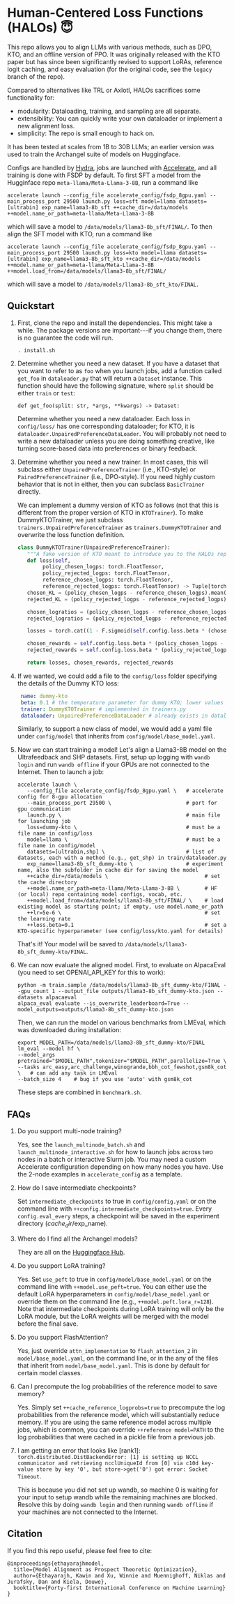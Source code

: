 
# **H**um**a**n-Centered **Lo**ss Functions (HALOs) :innocent:

This repo allows you to align LLMs with various methods, such as DPO, KTO, and an offline version of PPO.
It was originally released with the KTO paper but has since been significantly revised to support LoRAs, reference logit caching, and easy evaluation (for the original code, see the `legacy` branch of the repo).

Compared to alternatives like TRL or Axlotl, HALOs sacrifices some functionality for:
- modularity: Dataloading, training, and sampling are all separate.
- extensibility: You can quickly write your own dataloader or implement a new alignment loss.
- simplicity: The repo is small enough to hack on.

It has been tested at scales from 1B to 30B LLMs; an earlier version was used to train the Archangel suite of models on Huggingface.

Configs are handled by [Hydra](https://hydra.cc/), jobs are launched with [Accelerate](https://huggingface.co/docs/accelerate/en/index), and all training is done with FSDP by default. To first SFT a model from the Hugginface repo `meta-llama/Meta-Llama-3-8B`, run a command like

```accelerate launch --config_file accelerate_config/fsdp_8gpu.yaml --main_process_port 29500 launch.py loss=sft model=llama datasets=[ultrabin] exp_name=llama3-8b_sft ++cache_dir=/data/models ++model.name_or_path=meta-llama/Meta-Llama-3-8B```

which will save a model to `/data/models/llama3-8b_sft/FINAL/`. To then align the SFT model with KTO, run a command like

```accelerate launch --config_file accelerate_config/fsdp_8gpu.yaml --main_process_port 29500 launch.py loss=kto model=llama datasets=[ultrabin] exp_name=llama3-8b_sft_kto ++cache_dir=/data/models ++model.name_or_path=meta-llama/Meta-Llama-3-8B ++model.load_from=/data/models/llama3-8b_sft/FINAL/```

which will save a model to `/data/models/llama3-8b_sft_kto/FINAL`.


## Quickstart

1. First, clone the repo and install the dependencies. This might take a while. The package versions are important---if you change them, there is no guarantee the code will run.

   ```console
   . install.sh
   ```

2. Determine whether you need a new dataset. If you have a dataset that you want to refer to as `foo` when you launch jobs, add a function called `get_foo` in `dataloader.py` that will return a `Dataset` instance. This function should have the following signature, where `split` should be either `train` or `test`:

   ```def get_foo(split: str, *args, **kwargs) -> Dataset:```
    
   Determine whether you need a new dataloader. Each loss in `config/loss/` has one corresponding dataloader; for KTO, it is `dataloader.UnpairedPreferenceDataLoader`. You will probably not need to write a new dataloader unless you are doing something creative, like turning score-based data into preferences or binary feedback. 

3. Determine whether you need a new trainer. In most cases, this will subclass either `UnpairedPreferenceTrainer` (i.e., KTO-style) or `PairedPreferenceTrainer` (i.e., DPO-style). If you need highly custom behavior that is not in either, then you can subclass `BasicTrainer` directly.

   We can implement a dummy version of KTO as follows (not that this is different from the proper version of KTO in `KTOTrainer`). To make DummyKTOTrainer, we just subclass `trainers.UnpairedPreferenceTrainer` as `trainers.DummyKTOTrainer` and overwrite the loss function definition. 

   ```python
   class DummyKTOTrainer(UnpairedPreferenceTrainer):
      """A fake version of KTO meant to introduce you to the HALOs repo."""
      def loss(self,
           policy_chosen_logps: torch.FloatTensor,
           policy_rejected_logps: torch.FloatTensor,
           reference_chosen_logps: torch.FloatTensor,
           reference_rejected_logps: torch.FloatTensor) -> Tuple[torch.FloatTensor, torch.FloatTensor, torch.FloatTensor]:
      chosen_KL = (policy_chosen_logps - reference_chosen_logps).mean().clamp(min=0)
      rejected_KL = (policy_rejected_logps - reference_rejected_logps).mean().clamp(min=0)

      chosen_logratios = (policy_chosen_logps - reference_chosen_logps)
      rejected_logratios = (policy_rejected_logps - reference_rejected_logps)

      losses = torch.cat((1 - F.sigmoid(self.config.loss.beta * (chosen_logratios - rejected_KL)), 1 - F.sigmoid(self.config.loss.beta * (chosen_KL - rejected_logratios))), 0)

      chosen_rewards = self.config.loss.beta * (policy_chosen_logps - reference_chosen_logps).detach()
      rejected_rewards = self.config.loss.beta * (policy_rejected_logps - reference_rejected_logps).detach()

      return losses, chosen_rewards, rejected_rewards
   ```

4. If we wanted, we could add a file to the `config/loss` folder specifying the details of the Dummy KTO loss:

   ```yaml
    name: dummy-kto
    beta: 0.1 # the temperature parameter for dummy KTO; lower values mean we care less about the reference model
    trainer: DummyKTOTrainer # implemented in trainers.py
    dataloader: UnpairedPreferenceDataLoader # already exists in dataloaders.py
    ```
    
    Similarly, to support a new class of model, we would add a yaml file under `config/model` that inherits from `config/model/base_model.yaml`.

5. Now we can start training a model! Let's align a Llama3-8B model on the Ultrafeedback and SHP datasets. First, setup up logging with `wandb login` and run `wandb offline` if your GPUs are not connected to the Internet. Then to launch a job:

   ```console
   accelerate launch \
      --config_file accelerate_config/fsdp_8gpu.yaml \   # accelerate config for 8-gpu allocation
      --main_process_port 29500 \                        # port for gpu communication
      launch.py \                                        # main file for launching job
      loss=dummy-kto \                                   # must be a file name in config/loss
      model=llama \                                      # must be a file name in config/model
      datasets=[ultrabin,shp] \                          # list of datasets, each with a method (e.g., get_shp) in train/dataloader.py
      exp_name=llama3-8b_sft_dummy-kto \                 # experiment name, also the subfolder in cache dir for saving the model          
      ++cache_dir=/data/models \                               # set the cache directory 
      ++model.name_or_path=meta-llama/Meta-Llama-3-8B \        # HF (or local) repo containing model configs, vocab, etc.
      ++model.load_from=/data/models/llama3-8b_sft/FINAL/ \    # load existing model as starting point; if empty, use model.name_or_path
      ++lr=5e-6 \                                              # set the learning rate
      ++loss.beta=0.1                                          # set a KTO-specific hyperparameter (see config/loss/kto.yaml for details)
   ```

   That's it! Your model will be saved to `/data/models/llama3-8b_sft_dummy-kto/FINAL`.

6. We can now evaluate the aligned model. First, to evaluate on AlpacaEval (you need to set OPENAI_API_KEY for this to work):

   ```console
   python -m train.sample /data/models/llama3-8b_sft_dummy-kto/FINAL --gpu_count 1 --output_file outputs/llama3-8b_sft_dummy-kto.json --datasets alpacaeval
   alpaca_eval evaluate --is_overwrite_leaderboard=True --model_outputs=outputs/llama3-8b_sft_dummy-kto.json
   ```

   Then, we can run the model on various benchmarks from LMEval, which was downloaded during installation:

   ```console
   export MODEL_PATH=/data/models/llama3-8b_sft_dummy-kto/FINAL
   lm_eval --model hf \
   --model_args pretrained="$MODEL_PATH",tokenizer="$MODEL_PATH",parallelize=True \
   --tasks arc_easy,arc_challenge,winogrande,bbh_cot_fewshot,gsm8k_cot \   # can add any task in LMEval
   --batch_size 4    # bug if you use 'auto' with gsm8k_cot
   ```

   These steps are combined in `benchmark.sh`.


## FAQs

1. Do you support multi-node training?

   Yes, see the `launch_multinode_batch.sh` and `launch_multinode_interactive.sh` for how to launch jobs across two nodes in a batch or interactive Slurm job. You may need a custom Accelerate configuration depending on how many nodes you have. Use the 2-node examples in `accelerate_config` as a template.

2. How do I save intermediate checkpoints?

   Set `intermediate_checkpoints` to true in `config/config.yaml` or on the command line with `++config.intermediate_checkpoints=true`.
   Every `config.eval_every` steps, a checkpoint will be saved in the experiment directory ($cache_dir/$exp_name).

3. Where do I find all the Archangel models?

   They are all on the [Huggingface Hub](https://huggingface.co/collections/ContextualAI/archangel-65bd45029fa020161b052430).

4. Do you support LoRA training?

   Yes. Set `use_peft` to true in `config/model/base_model.yaml` or on the command line with `++model.use_peft=true`. You can either use the default LoRA hyperparameters in `config/model/base_model.yaml` or override them on the command line (e.g., `++model.peft.lora_r=128`). Note that intermediate checkpoints during LoRA training will only be the LoRA module, but the LoRA weights will be merged with the model before the final save.

5. Do you support FlashAttention?

   Yes, just override `attn_implementation` to `flash_attention_2` in `model/base_model.yaml`, on the command line, or in the any of the files that inherit from `model/base_model.yaml`. This is done by default for certain model classes.

6. Can I precompute the log probabilities of the reference model to save memory?

   Yes. Simply set `++cache_reference_logprobs=true` to precompute the log probabilities from the reference model, which will substantially reduce memory. If you are using the same reference model across multiple jobs, which is common, you can override `++reference model=PATH` to the log probabilities that were cached in a pickle file from a previous job.

7. I am getting an error that looks like [rank1]: `torch.distributed.DistBackendError: [1] is setting up NCCL communicator and retrieving ncclUniqueId from [0] via c10d key-value store by key '0', but store->get('0') got error: Socket Timeout`.

   This is because you did not set up wandb, so machine 0 is waiting for your input to setup wandb while the remaining machines are blocked. Resolve this by doing `wandb login` and then running `wandb offline` if your machines are not connected to the Internet.

   
## Citation

If you find this repo useful, please feel free to cite:

```
@inproceedings{ethayarajhmodel,
  title={Model Alignment as Prospect Theoretic Optimization},
  author={Ethayarajh, Kawin and Xu, Winnie and Muennighoff, Niklas and Jurafsky, Dan and Kiela, Douwe},
  booktitle={Forty-first International Conference on Machine Learning}
}
```
